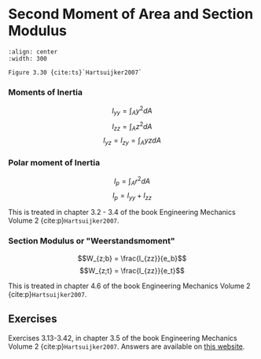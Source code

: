 ```{index} Second moment area
```
```{index} Moment of Inertia
```
```{index} Polar Moment of Inertia
```
```{index} Steiner
```
```{index} Section Modulus
```
```{index} Weerstandsmoment
```


# Second Moment of Area and Section Modulus

```{figure} ./second-moment-area_data/image.png
:align: center
:width: 300

Figure 3.30 {cite:ts}`Hartsuijker2007`
```

### Moments of Inertia
$$I_{yy} = \int_{A}y^{2}dA$$
$$I_{zz} = \int_{A}z^{2}dA$$
$$I_{yz} = I_{zy} = \int_{A}yzdA$$

### Polar moment of Inertia
$$I_p = \int_{A}r^{2}dA$$
$$I_p = I_{yy} + I_{zz}$$

This is treated in chapter 3.2 - 3.4 of the book Engineering Mechanics Volume 2 {cite:p}`Hartsuijker2007`.

### Section Modulus or "Weerstandsmoment"
$$W_{z;b} = \frac{I_{zz}}{e_b}$$
$$W_{z;t} = \frac{I_{zz}}{e_t}$$

This is treated in chapter 4.6 of the book Engineering Mechanics Volume 2 {cite:p}`Hartsuijker2007`.

## Exercises
Exercises 3.13-3.42, in chapter 3.5 of the book Engineering Mechanics Volume 2 {cite:p}`Hartsuijker2007`. Answers are available on [this website](https://icozct.tudelft.nl/TUD_CT/bookanswers/vol2/Chapter3/).